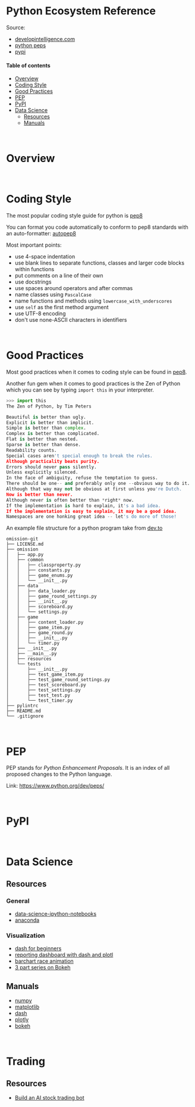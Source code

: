 # Python Ecosystem Reference

Source:
* [developintelligence.com](https://www.developintelligence.com/the-python-ecosystem-of-2020/)
* [python peps](https://www.python.org/dev/peps/)
* [pypi](https://pypi.org/)

#### Table of contents

* [Overview](#overview)
* [Coding Style](#coding-style)
* [Good Practices](#good-practices)
* [PEP](#pep)
* [PyPI](#pypi)
* [Data Science](#data-science)
    * [Resources](#resources)
    * [Manuals](#manuals)


&nbsp;
# Overview


&nbsp;
# Coding Style
The most popular coding style guide for python is [pep8](https://www.python.org/dev/peps/pep-0008/)

You can format you code automatically to conform to pep8 standards with an auto-formatter: [autopep8](https://github.com/hhatto/autopep8)

Most important points:
* use 4-space indentation
* use blank lines to separate functions, classes and larger code blocks within functions
* put comments on a line of their own
* use docstrings
* use spaces around operators and after commas
* name classes using `PascalCase`
* name functions and methods using `lowercase_with_underscores`
* use `self` as the first method argument
* use UTF-8 encoding
* don't use none-ASCII characters in identifiers

&nbsp;
# Good Practices
Most good practices when it comes to coding style can be found in [pep8](https://www.python.org/dev/peps/pep-0008/).

Another fun gem when it comes to good practices is the Zen of Python which you can see by typing `import this` in your interpreter. 

```python
>>> import this
The Zen of Python, by Tim Peters

Beautiful is better than ugly.
Explicit is better than implicit.
Simple is better than complex.
Complex is better than complicated.
Flat is better than nested.
Sparse is better than dense.
Readability counts.
Special cases aren't special enough to break the rules.
Although practicality beats purity.
Errors should never pass silently.
Unless explicitly silenced.
In the face of ambiguity, refuse the temptation to guess.
There should be one-- and preferably only one --obvious way to do it.
Although that way may not be obvious at first unless you're Dutch.
Now is better than never.
Although never is often better than *right* now.
If the implementation is hard to explain, it's a bad idea.
If the implementation is easy to explain, it may be a good idea.
Namespaces are one honking great idea -- let's do more of those!
```

An example file structure for a python program take from [dev.to](https://dev.to/codemouse92/dead-simple-python-project-structure-and-imports-38c6)

```
omission-git
├── LICENSE.md
├── omission
│   ├── app.py
│   ├── common
│   │   ├── classproperty.py
│   │   ├── constants.py
│   │   ├── game_enums.py
│   │   └── __init__.py
│   ├── data
│   │   ├── data_loader.py
│   │   ├── game_round_settings.py
│   │   ├── __init__.py
│   │   ├── scoreboard.py
│   │   └── settings.py
│   ├── game
│   │   ├── content_loader.py
│   │   ├── game_item.py
│   │   ├── game_round.py
│   │   ├── __init__.py
│   │   └── timer.py
│   ├── __init__.py
│   ├── __main__.py
│   ├── resources
│   └── tests
│       ├── __init__.py
│       ├── test_game_item.py
│       ├── test_game_round_settings.py
│       ├── test_scoreboard.py
│       ├── test_settings.py
│       ├── test_test.py
│       └── test_timer.py
├── pylintrc
├── README.md
└── .gitignore
```

&nbsp;
# PEP
PEP stands for *Python Enhancement Proposals*. It is an index of all proposed changes to the Python language.

Link: https://www.python.org/dev/peps/


&nbsp;
# PyPI


&nbsp;
# Data Science

## Resources

### General
* [data-science-ipython-notebooks](https://github.com/donnemartin/data-science-ipython-notebooks#pandas)
* [anaconda](http://quasiben.github.io/PyDataEMC/#/)

### Visualization
* [dash for beginners](https://medium.com/swlh/dashboards-in-python-for-beginners-and-everyone-else-using-dash-f0a045a86644)
* [reporting dashboard with dash and plotl](https://towardsdatascience.com/how-to-build-a-complex-reporting-dashboard-using-dash-and-plotl-4f4257c18a7f)
* [barchart race animation](https://medium.com/dunder-data/create-a-bar-chart-race-animation-in-python-with-matplotlib-477ed1590096)
* [3 part series on Bokeh](https://towardsdatascience.com/data-visualization-with-bokeh-in-python-part-one-getting-started-a11655a467d4)

## Manuals
* [numpy](https://numpy.org/devdocs/user/quickstart.html#prerequisites)
* [matplotlib](https://matplotlib.org/3.3.1/users/index.html)
* [dash](https://dash.plotly.com/)
* [plotly](https://plotly.com/python/)
* [bokeh](https://bokeh.org/)


&nbsp;
# Trading

## Resources
* [Build an AI stock trading bot](https://medium.com/swlh/build-an-ai-stock-trading-bot-for-free-4a46bec2a18)
